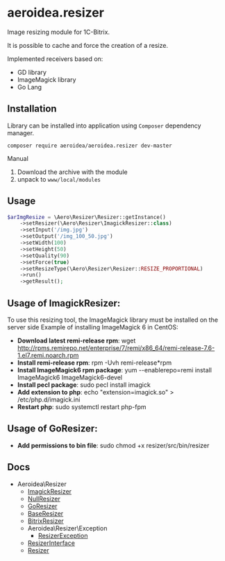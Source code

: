 aeroidea.resizer
=========

Image resizing module for 1C-Bitrix.

It is possible to cache and force the creation of a resize.

Implemented receivers based on:
* GD library
* ImageMagick library
* Go Lang

## Installation

Library can be installed into application using `Composer` dependency manager.

`composer require aeroidea/aeroidea.resizer dev-master`

Manual
1. Download the archive with the module
2. unpack to `www/local/modules`

## Usage

```php    
$arImgResize = \Aero\Resizer\Resizer::getInstance()
    ->setResizer(\Aero\Resizer\ImagickResizer::class)
    ->setInput('/img.jpg')
    ->setOutput('/img_100_50.jpg')
    ->setWidth(100)
    ->setHeight(50)
    ->setQuality(90)
    ->setForce(true)
    ->setResizeType(\Aero\Resizer\Resizer::RESIZE_PROPORTIONAL)
    ->run()
    ->getResult();
```


## Usage of ImagickResizer:
To use this resizing tool, the ImageMagick library must be installed on the server side
Example of installing ImageMagick 6 in CentOS:
* __Download latest remi-release rpm__: wget http://rpms.remirepo.net/enterprise/7/remi/x86_64/remi-release-7.6-1.el7.remi.noarch.rpm
* __Install remi-release rpm__: rpm -Uvh remi-release*rpm
* __Install ImageMagick6 rpm package__: yum --enablerepo=remi install ImageMagick6 ImageMagick6-devel
* __Install pecl package__: sudo pecl install imagick
* __Add extension to php__: echo "extension=imagick.so" > /etc/php.d/imagick.ini
* __Restart php__: sudo systemctl restart php-fpm


## Usage of GoResizer:
* __Add permissions to bin file__: sudo chmod +x resizer/src/bin/resizer


## Docs

* Aeroidea\Resizer
    * [ImagickResizer](docs/Aeroidea-Resizer-ImagickResizer.md)
    * [NullResizer](docs/Aeroidea-Resizer-NullResizer.md)
    * [GoResizer](docs/Aeroidea-Resizer-GoResizer.md)
    * [BaseResizer](docs/Aeroidea-Resizer-BaseResizer.md)
    * [BitrixResizer](docs/Aeroidea-Resizer-BitrixResizer.md)
    * Aeroidea\Resizer\Exception
        * [ResizerException](docs/Aeroidea-Resizer-Exception-ResizerException.md)
    * [ResizerInterface](docs/Aeroidea-Resizer-ResizerInterface.md)
    * [Resizer](docs/Aeroidea-Resizer-Resizer.md)

